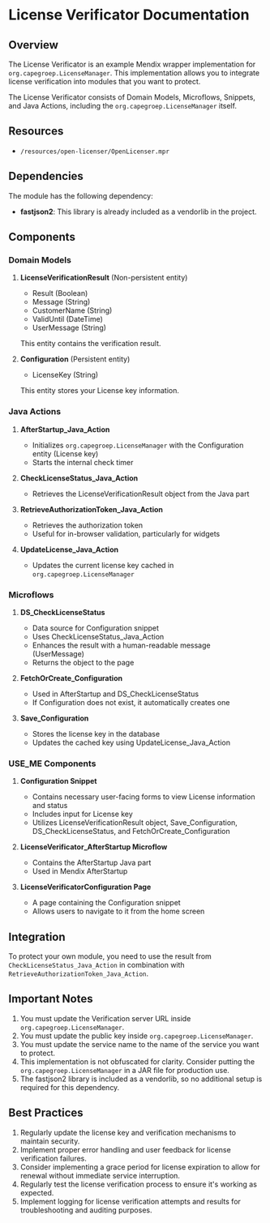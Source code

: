 # License Verificator Documentation

## Overview

The License Verificator is an example Mendix wrapper implementation for `org.capegroep.LicenseManager`. This implementation allows you to integrate license verification into modules that you want to protect.

The License Verificator consists of Domain Models, Microflows, Snippets, and Java Actions, including the `org.capegroep.LicenseManager` itself.

## Resources
- `/resources/open-licenser/OpenLicenser.mpr`

## Dependencies

The module has the following dependency:

- **fastjson2**: This library is already included as a vendorlib in the project.

## Components

### Domain Models

1. **LicenseVerificationResult** (Non-persistent entity)
   - Result (Boolean)
   - Message (String)
   - CustomerName (String)
   - ValidUntil (DateTime)
   - UserMessage (String)

   This entity contains the verification result.

2. **Configuration** (Persistent entity)
   - LicenseKey (String)

   This entity stores your License key information.

### Java Actions

1. **AfterStartup_Java_Action**
   - Initializes `org.capegroep.LicenseManager` with the Configuration entity (License key)
   - Starts the internal check timer

2. **CheckLicenseStatus_Java_Action**
   - Retrieves the LicenseVerificationResult object from the Java part

3. **RetrieveAuthorizationToken_Java_Action**
   - Retrieves the authorization token
   - Useful for in-browser validation, particularly for widgets

4. **UpdateLicense_Java_Action**
   - Updates the current license key cached in `org.capegroep.LicenseManager`

### Microflows

1. **DS_CheckLicenseStatus**
   - Data source for Configuration snippet
   - Uses CheckLicenseStatus_Java_Action
   - Enhances the result with a human-readable message (UserMessage)
   - Returns the object to the page

2. **FetchOrCreate_Configuration**
   - Used in AfterStartup and DS_CheckLicenseStatus
   - If Configuration does not exist, it automatically creates one

3. **Save_Configuration**
   - Stores the license key in the database
   - Updates the cached key using UpdateLicense_Java_Action

### USE_ME Components

1. **Configuration Snippet**
   - Contains necessary user-facing forms to view License information and status
   - Includes input for License key
   - Utilizes LicenseVerificationResult object, Save_Configuration, DS_CheckLicenseStatus, and FetchOrCreate_Configuration

2. **LicenseVerificator_AfterStartup Microflow**
   - Contains the AfterStartup Java part
   - Used in Mendix AfterStartup

3. **LicenseVerificatorConfiguration Page**
   - A page containing the Configuration snippet
   - Allows users to navigate to it from the home screen

## Integration

To protect your own module, you need to use the result from `CheckLicenseStatus_Java_Action` in combination with `RetrieveAuthorizationToken_Java_Action`.

## Important Notes

1. You must update the Verification server URL inside `org.capegroep.LicenseManager`.
2. You must update the public key inside `org.capegroep.LicenseManager`.
3. You must update the service name to the name of the service you want to protect.
4. This implementation is not obfuscated for clarity. Consider putting the `org.capegroep.LicenseManager` in a JAR file for production use.
5. The fastjson2 library is included as a vendorlib, so no additional setup is required for this dependency.

## Best Practices

1. Regularly update the license key and verification mechanisms to maintain security.
2. Implement proper error handling and user feedback for license verification failures.
3. Consider implementing a grace period for license expiration to allow for renewal without immediate service interruption.
4. Regularly test the license verification process to ensure it's working as expected.
5. Implement logging for license verification attempts and results for troubleshooting and auditing purposes.
